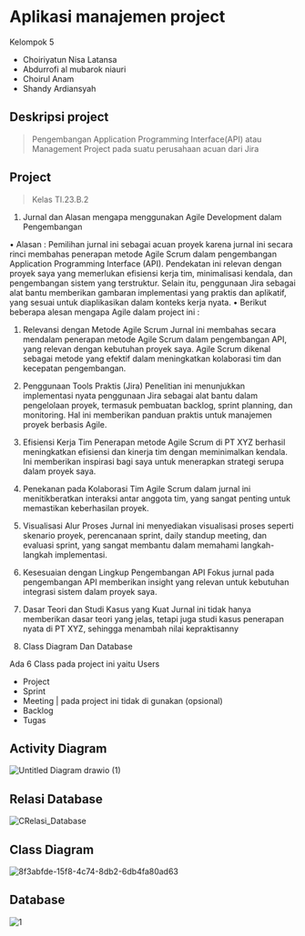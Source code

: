# Aplikasi manajemen project
Kelompok 5
- Choiriyatun Nisa Latansa
- Abdurrofi al mubarok niauri
- Choirul Anam
- Shandy Ardiansyah
## Deskripsi project
> Pengembangan Application Programming Interface(API) atau Management Project pada suatu perusahaan acuan dari Jira

## Project
> Kelas TI.23.B.2

1. Jurnal dan Alasan mengapa menggunakan Agile Development dalam
Pengembangan

• Alasan :
Pemilihan jurnal ini sebagai acuan proyek karena jurnal ini secara rinci 
membahas penerapan metode Agile Scrum dalam pengembangan Application 
Programming Interface (API). Pendekatan ini relevan dengan proyek saya yang 
memerlukan efisiensi kerja tim, minimalisasi kendala, dan pengembangan 
sistem yang terstruktur. Selain itu, penggunaan Jira sebagai alat bantu 
memberikan gambaran implementasi yang praktis dan aplikatif, yang sesuai untuk 
diaplikasikan dalam konteks kerja nyata.
• Berikut beberapa alesan mengapa Agile dalam project ini :
1. Relevansi dengan Metode Agile Scrum
Jurnal ini membahas secara mendalam penerapan metode Agile Scrum dalam 
pengembangan API, yang relevan dengan kebutuhan proyek saya. Agile 
Scrum dikenal sebagai metode yang efektif dalam meningkatkan kolaborasi 
tim dan kecepatan pengembangan.
2. Penggunaan Tools Praktis (Jira)
Penelitian ini menunjukkan implementasi nyata penggunaan Jira sebagai alat 
bantu dalam pengelolaan proyek, termasuk pembuatan backlog, sprint 
planning, dan monitoring. Hal ini memberikan panduan praktis untuk 
manajemen proyek berbasis Agile.
3. Efisiensi Kerja Tim
Penerapan metode Agile Scrum di PT XYZ berhasil meningkatkan efisiensi 
dan kinerja tim dengan meminimalkan kendala. Ini memberikan inspirasi bagi 
saya untuk menerapkan strategi serupa dalam proyek saya.
4. Penekanan pada Kolaborasi Tim
Agile Scrum dalam jurnal ini menitikberatkan interaksi antar anggota tim, 
yang sangat penting untuk memastikan keberhasilan proyek.
5. Visualisasi Alur Proses
Jurnal ini menyediakan visualisasi proses seperti skenario proyek, 
perencanaan sprint, daily standup meeting, dan evaluasi sprint, yang sangat 
membantu dalam memahami langkah-langkah implementasi.
6. Kesesuaian dengan Lingkup Pengembangan API
Fokus jurnal pada pengembangan API memberikan insight yang relevan untuk 
kebutuhan integrasi sistem dalam proyek saya.
7. Dasar Teori dan Studi Kasus yang Kuat
Jurnal ini tidak hanya memberikan dasar teori yang jelas, tetapi juga studi 
kasus penerapan nyata di PT XYZ, sehingga menambah nilai kepraktisanny

2. Class Diagram Dan Database

Ada 6 Class pada project ini yaitu
Users
- Project
- Sprint
- Meeting | pada project ini tidak di gunakan (opsional)
- Backlog
- Tugas

## Activity Diagram

![Untitled Diagram drawio (1)](https://github.com/user-attachments/assets/d3cd5ae1-d27d-4fd3-9245-2185bbab78de)

## Relasi Database

![CRelasi_Database](https://github.com/user-attachments/assets/635fb690-8624-45c3-bddd-951901e0b232)

## Class Diagram

![8f3abfde-15f8-4c74-8db2-6db4fa80ad63](https://github.com/user-attachments/assets/742a5fed-36b1-44fd-a78d-22490c73bfde)


## Database

![1](https://github.com/user-attachments/assets/075a3ba8-cad2-430a-915d-f871c4006eb0)






